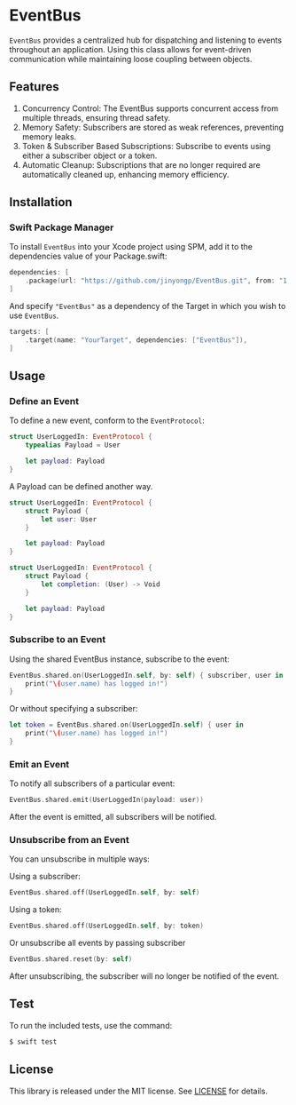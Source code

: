 # EventBus

`EventBus` provides a centralized hub for dispatching and listening to events throughout an application. Using this class allows for event-driven communication while maintaining loose coupling between objects.


## Features

1. Concurrency Control: The EventBus supports concurrent access from multiple threads, ensuring thread safety.
2. Memory Safety: Subscribers are stored as weak references, preventing memory leaks.
3. Token & Subscriber Based Subscriptions: Subscribe to events using either a subscriber object or a token.
4. Automatic Cleanup: Subscriptions that are no longer required are automatically cleaned up, enhancing memory efficiency.

## Installation

### Swift Package Manager

To install `EventBus` into your Xcode project using SPM, add it to the dependencies value of your Package.swift:

```swift
dependencies: [
    .package(url: "https://github.com/jinyongp/EventBus.git", from: "1.1.1"),
]
```

And specify `"EventBus"` as a dependency of the Target in which you wish to use `EventBus`.

```swift
targets: [
    .target(name: "YourTarget", dependencies: ["EventBus"]),
]
```

## Usage 

### Define an Event

To define a new event, conform to the `EventProtocol`:

```swift
struct UserLoggedIn: EventProtocol {
    typealias Payload = User

    let payload: Payload
}
```

A Payload can be defined another way.

```swift
struct UserLoggedIn: EventProtocol {
    struct Payload {
        let user: User
    }

    let payload: Payload
}

struct UserLoggedIn: EventProtocol {
    struct Payload {
        let completion: (User) -> Void
    }

    let payload: Payload
}
```

### Subscribe to an Event

Using the shared EventBus instance, subscribe to the event:

```swift
EventBus.shared.on(UserLoggedIn.self, by: self) { subscriber, user in
    print("\(user.name) has logged in!")
}
```

Or without specifying a subscriber:

```swift
let token = EventBus.shared.on(UserLoggedIn.self) { user in
    print("\(user.name) has logged in!")
}
```

### Emit an Event

To notify all subscribers of a particular event:

```swift
EventBus.shared.emit(UserLoggedIn(payload: user))
```

After the event is emitted, all subscribers will be notified.

### Unsubscribe from an Event

You can unsubscribe in multiple ways:

Using a subscriber:

```swift
EventBus.shared.off(UserLoggedIn.self, by: self)
```

Using a token:

```swift
EventBus.shared.off(UserLoggedIn.self, by: token)
```

Or unsubscribe all events by passing subscriber

```swift
EventBus.shared.reset(by: self)
```

After unsubscribing, the subscriber will no longer be notified of the event.

## Test

To run the included tests, use the command:

```bash
$ swift test
```

## License

This library is released under the MIT license. See [LICENSE](/LICENSE) for details.
